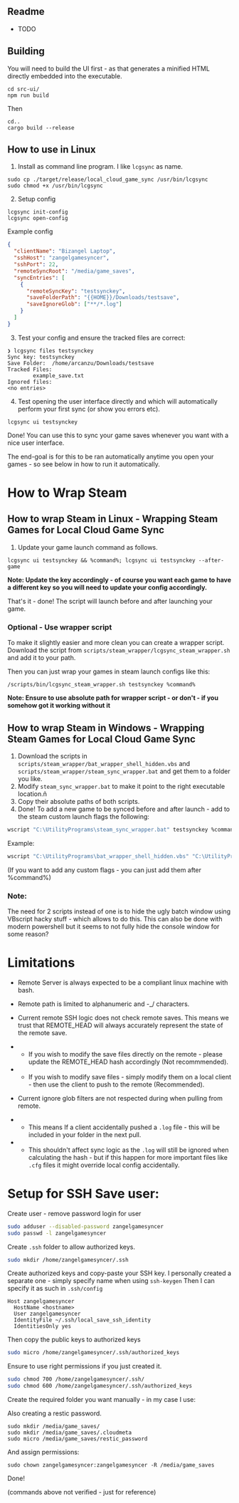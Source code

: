 
## Readme

- TODO

## Building

You will need to build the UI first - as that generates a minified HTML directly embedded into the executable.

```
cd src-ui/
npm run build
```

Then

```
cd..
cargo build --release
```

## How to use in Linux

1. Install as command line program. I like `lcgsync` as name.

```
sudo cp ./target/release/local_cloud_game_sync /usr/bin/lcgsync
sudo chmod +x /usr/bin/lcgsync
```

2. Setup config

```
lcgsync init-config
lcgsync open-config
```

Example config

```json
{
  "clientName": "Bizangel Laptop",
  "sshHost": "zangelgamesyncer",
  "sshPort": 22,
  "remoteSyncRoot": "/media/game_saves",
  "syncEntries": [
    {
      "remoteSyncKey": "testsynckey",
      "saveFolderPath": "{{HOME}}/Downloads/testsave",
      "saveIgnoreGlob": ["**/*.log"]
    }
  ]
}
```

3. Test your config and ensure the tracked files are correct:

```
❯ lcgsync files testsynckey
Sync key: testsynckey
Save Folder:  /home/arcanzu/Downloads/testsave
Tracked Files:
        example_save.txt
Ignored files:
<no entries>
```

4. Test opening the user interface directly and which will automatically perform your first sync (or show you errors etc).

```
lcgsync ui testsynckey
```

Done! You can use this to sync your game saves whenever you want with a nice user interface.

The end-goal is for this to be ran automatically anytime you open your games - so see below in how to run it automatically.


# How to Wrap Steam

## How to wrap Steam in Linux - Wrapping Steam Games for Local Cloud Game Sync

1. Update your game launch command as follows.

```
lcgsync ui testsynckey && %command%; lcgsync ui testsynckey --after-game
```

**Note: Update the key accordingly - of course you want each game to have a different key so you will need to update your config accordingly.**

That's it - done! The script will launch before and after launching your game.

### Optional - Use wrapper script

To make it slightly easier and more clean you can create a wrapper script.
Download the script from `scripts/steam_wrapper/lcgsync_steam_wrapper.sh` and add it to your path.

Then you can just wrap your games in steam launch configs like this:

```
/scripts/bin/lcgsync_steam_wrapper.sh testsynckey %command%
```

**Note: Ensure to use absolute path for wrapper script - or don't - if you somehow got it working without it**

## How to wrap Steam in Windows - Wrapping Steam Games for Local Cloud Game Sync

1. Download the scripts in `scripts/steam_wrapper/bat_wrapper_shell_hidden.vbs` and `scripts/steam_wrapper/steam_sync_wrapper.bat`  and get them to a folder you like.
2. Modify `steam_sync_wrapper.bat` to make it point to the right executable location.ñ
3. Copy their absolute paths of both scripts.
4. Done! To add a new game to be synced before and after launch - add to the steam custom launch flags the following:

```bash
wscript "C:\UtilityPrograms\steam_sync_wrapper.bat" testsynckey %command%
```

Example:

```bash
wscript "C:\UtilityPrograms\bat_wrapper_shell_hidden.vbs" "C:\UtilityPrograms\steam_sync_wrapper.bat" testsynckey %command%
```

(If you want to add any custom flags - you can just add them after %command%)

### Note:

The need for 2 scripts instead of one is to hide the ugly batch window using VBscript hacky stuff - which allows to do this.
This can also be done with modern powershell but it seems to not fully hide the console window for some reason?

# Limitations

- Remote Server is always expected to be a compliant linux machine with bash.
- Remote path is limited to alphanumeric and -_/ characters.

- Current remote SSH logic does not check remote saves. This means we trust that REMOTE_HEAD will always accurately represent the state of the remote save.
- - If you wish to modify the save files directly on the remote - please update the REMOTE_HEAD hash accordingly (Not recommmended).
- - If you wish to modify save files - simply modify them on a local client - then use the client to push to the remote (Recommended).

- Current ignore glob filters are not respected during when pulling from remote.
- - This means If a client accidentally pushed a `.log` file - this will be included in your folder in the next pull.
- - This shouldn't affect sync logic as the `.log` will still be ignored when calculating the hash - but if this happen for more important files like `.cfg` files it might override local config accidentally.

# Setup for SSH Save user:


Create user - remove password login for user

```bash
sudo adduser --disabled-password zangelgamesyncer
sudo passwd -l zangelgamesyncer
```

Create `.ssh` folder to allow authorized keys.

```bash
sudo mkdir /home/zangelgamesyncer/.ssh
```

Create authorized keys and copy-paste your SSH key.
I personally created a separate one - simply specify name when using `ssh-keygen`
Then I can specify it as such in `.ssh/config`

```config
Host zangelgamesyncer
  HostName <hostname>
  User zangelgamesyncer
  IdentityFile ~/.ssh/local_save_ssh_identity
  IdentitiesOnly yes
```

Then copy the public keys to authorized keys

```bash
sudo micro /home/zangelgamesyncer/.ssh/authorized_keys
```

Ensure to use right permissions if you just created it.

```bash
sudo chmod 700 /home/zangelgamesyncer/.ssh/
sudo chmod 600 /home/zangelgamesyncer/.ssh/authorized_keys
```

Create the required folder you want manually - in my case I use:

Also creating a restic password.

```
sudo mkdir /media/game_saves/
sudo mkdir /media/game_saves/.cloudmeta
sudo micro /media/game_saves/restic_password
```

And assign permissions:

```
sudo chown zangelgamesyncer:zangelgamesyncer -R /media/game_saves
```

Done!

(commands above not verified - just for reference)
